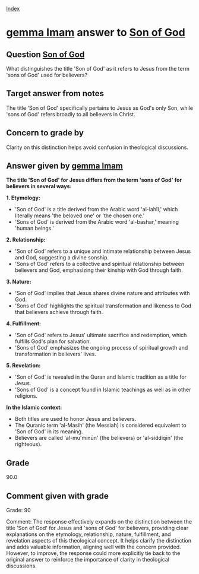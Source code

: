 
[Index](../../index.md)
# [gemma Imam](../../answering_models/gemma_Imam.md) answer to [Son of God](../../questions/Son_of_God.md)

## Question [Son of God](../../questions/Son_of_God.md)
What distinguishes the title 'Son of God' as it refers to Jesus from the term 'sons of God' used for believers?

## Target answer from notes
The title 'Son of God' specifically pertains to Jesus as God's only Son, while 'sons of God' refers broadly to all believers in Christ.

## Concern to grade by
Clarity on this distinction helps avoid confusion in theological discussions.

## Answer given by [gemma Imam](../../answering_models/gemma_Imam.md)
**The title 'Son of God' for Jesus differs from the term 'sons of God' for believers in several ways:**

**1. Etymology:**

* 'Son of God' is a title derived from the Arabic word 'al-lahīl,' which literally means 'the beloved one' or 'the chosen one.'
* 'Sons of God' is derived from the Arabic word 'al-bashar,' meaning 'human beings.'

**2. Relationship:**

* 'Son of God' refers to a unique and intimate relationship between Jesus and God, suggesting a divine sonship.
* 'Sons of God' refers to a collective and spiritual relationship between believers and God, emphasizing their kinship with God through faith.

**3. Nature:**

* 'Son of God' implies that Jesus shares divine nature and attributes with God.
* 'Sons of God' highlights the spiritual transformation and likeness to God that believers achieve through faith.

**4. Fulfillment:**

* 'Son of God' refers to Jesus' ultimate sacrifice and redemption, which fulfills God's plan for salvation.
* 'Sons of God' emphasizes the ongoing process of spiritual growth and transformation in believers' lives.

**5. Revelation:**

* 'Son of God' is revealed in the Quran and Islamic tradition as a title for Jesus.
* 'Sons of God' is a concept found in Islamic teachings as well as in other religions.

**In the Islamic context:**

* Both titles are used to honor Jesus and believers.
* The Quranic term 'al-Masih' (the Messiah) is considered equivalent to 'Son of God' in its meaning.
* Believers are called 'al-mu'minūn' (the believers) or 'al-siddiqīn' (the righteous).

## Grade
90.0

## Comment given with grade
Grade: 90

Comment: The response effectively expands on the distinction between the title 'Son of God' for Jesus and 'sons of God' for believers, providing clear explanations on the etymology, relationship, nature, fulfillment, and revelation aspects of this theological concept. It helps clarify the distinction and adds valuable information, aligning well with the concern provided. However, to improve, the response could more explicitly tie back to the original answer to reinforce the importance of clarity in theological discussions.
